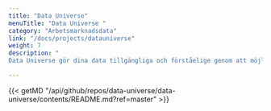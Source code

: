 ```yaml
---
title: "Data Universe"
menuTitle: "Data Universe "
category: "Arbetsmarknadsdata"
link: "/docs/projects/datauniverse"
weight: 7
description: "
Data Universe gör dina data tillgängliga och förståelige genom att möjliggöra dynamisk utforskning och visualisering i ett Virtual Reality-utrymme."

---
```

{{< getMD "/api/github/repos/data-universe/data-universe/contents/README.md?ref=master" >}}